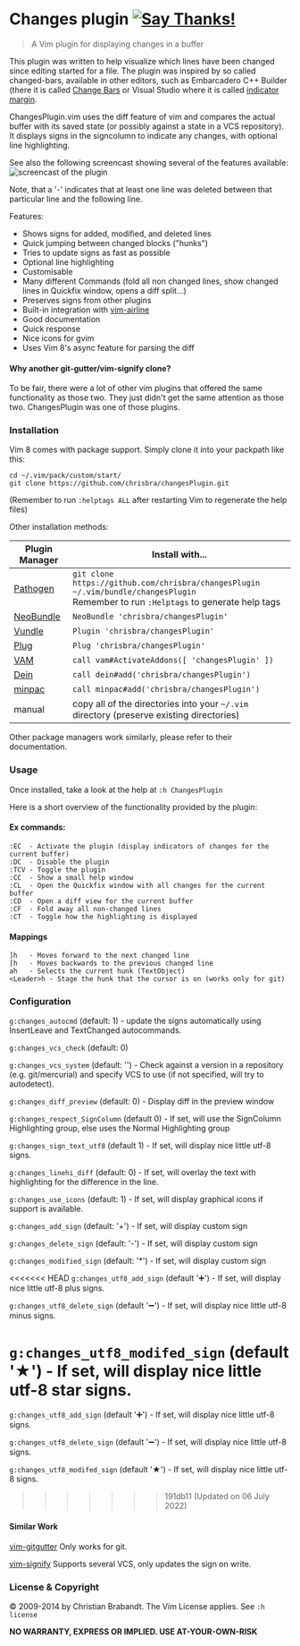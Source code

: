 # Changes plugin [![Say Thanks!](https://img.shields.io/badge/Say%20Thanks-!-1EAEDB.svg)](https://saythanks.io/to/cb%40256bit.org)
> A Vim plugin for displaying changes in a buffer

This plugin was written to help visualize which lines have been changed since
editing started for a file. The plugin was inspired by so called changed-bars,
available in other editors, such as Embarcadero C++ Builder (there it is
called [Change Bars](http://edn.embarcadero.com/article/33453#6PersonalDeveloperProductivity)
or Visual Studio where it is called [indicator margin](http://blog.eveningcreek.com/?p=151).

ChangesPlugin.vim uses the diff feature of vim and compares the actual
buffer with its saved state (or possibly against a state in a VCS repository).
It displays signs in the signcolumn to indicate any changes, with optional line highlighting.

See also the following screencast showing several of the features available:
![screencast of the plugin](screencast.gif "Screencast")

Note, that a '-' indicates that at least one line was deleted between that
particular line and the following line.

Features:
* Shows signs for added, modified, and deleted lines
* Quick jumping between changed blocks ("hunks")
* Tries to update signs as fast as possible
* Optional line highlighting
* Customisable
* Many different Commands (fold all non changed lines, show changed lines in Quickfix window, opens a diff split...)
* Preserves signs from other plugins
* Built-in integration with [vim-airline](https://github.com/vim-airline/vim-airline/)
* Good documentation
* Quick response
* Nice icons for gvim
* Uses Vim 8's async feature for parsing the diff

#### Why another git-gutter/vim-signify clone?
To be fair, there were a lot of other vim plugins that offered the same functionality as those two. They just didn't get the same attention as those two. ChangesPlugin was one of those plugins.

### Installation
Vim 8 comes with package support. Simply clone it into your packpath like this:
```
cd ~/.vim/pack/custom/start/
git clone https://github.com/chrisbra/changesPlugin.git
```
(Remember to run `:helptags ALL` after restarting Vim to regenerate the help files)

Other installation methods:

| Plugin Manager | Install with... |
| ------------- | ------------- |
| [Pathogen][1] | `git clone https://github.com/chrisbra/changesPlugin ~/.vim/bundle/changesPlugin`<br/>Remember to run `:Helptags` to generate help tags |
| [NeoBundle][2] | `NeoBundle 'chrisbra/changesPlugin'` |
| [Vundle][3] | `Plugin 'chrisbra/changesPlugin'` |
| [Plug][4] | `Plug 'chrisbra/changesPlugin'` |
| [VAM][5] | `call vam#ActivateAddons([ 'changesPlugin' ])` |
| [Dein][6] | `call dein#add('chrisbra/changesPlugin')` |
| [minpac][7] | `call minpac#add('chrisbra/changesPlugin')` |
| manual | copy all of the directories into your `~/.vim` directory (preserve existing directories)|

Other package managers work similarly, please refer to their documentation.

### Usage
Once installed, take a look at the help at `:h ChangesPlugin`

Here is a short overview of the functionality provided by the plugin:
#### Ex commands:
    :EC  - Activate the plugin (display indicators of changes for the current buffer)
    :DC  - Disable the plugin
    :TCV - Toggle the plugin
    :CC  - Show a small help window
    :CL  - Open the Quickfix window with all changes for the current buffer
    :CD  - Open a diff view for the current buffer
    :CF  - Fold away all non-changed lines
    :CT  - Toggle how the highlighting is displayed
#### Mappings
    ]h   - Moves forward to the next changed line
    [h   - Moves backwards to the previous changed line
    ah   - Selects the current hunk (TextObject)
    <Leader>h - Stage the hunk that the cursor is on (works only for git)

### Configuration

`g:changes_autocmd` (default: 1) - update the signs automatically using InsertLeave and TextChanged autocommands.

`g:changes_vcs_check` (default: 0)

`g:changes_vcs_system` (default: '') - Check against a version in a repository (e.g. git/mercurial) and specify VCS to use (if not specified, will try to autodetect).

`g:changes_diff_preview` (default: 0) - Display diff in the preview window

`g:changes_respect_SignColumn` (default 0) - If set, will use the SignColumn Highlighting group, else uses the Normal Highlighting group

`g:changes_sign_text_utf8` (default 1) - If set, will display nice little utf-8 signs.

`g:changes_linehi_diff` (default: 0) - If set, will overlay the text with highlighting for the difference in the line.

`g:changes_use_icons` (default: 1) - If set, will display graphical icons if support is available.

`g:changes_add_sign` (default: '+') - If set, will display custom sign

`g:changes_delete_sign` (default: '-') - If set, will display custom sign

`g:changes_modified_sign` (default: '*') - If set, will display custom sign

<<<<<<< HEAD
`g:changes_utf8_add_sign` (default '➕') - If set, will display nice little utf-8 plus signs.

`g:changes_utf8_delete_sign` (default '➖') - If set, will display nice little utf-8 minus signs.

`g:changes_utf8_modifed_sign` (default '★') - If set, will display nice little utf-8 star signs.
=======
`g:changes_utf8_add_sign` (default '➕') - If set, will display nice little utf-8 signs.

`g:changes_utf8_delete_sign` (default '➖') - If set, will display nice little utf-8 signs.

`g:changes_utf8_modifed_sign` (default '★') - If set, will display nice little utf-8 signs.
>>>>>>> 191db11 (Updated on 06 July 2022)

#### Similar Work
[vim-gitgutter](https://github.com/airblade/vim-gitgutter)
Only works for git.

[vim-signify](https://github.com/mhinz/vim-signify/)
Supports several VCS, only updates the sign on write.

### License & Copyright

© 2009-2014 by Christian Brabandt. The Vim License applies. See `:h license`

__NO WARRANTY, EXPRESS OR IMPLIED.  USE AT-YOUR-OWN-RISK__

[1]: https://github.com/tpope/vim-pathogen
[2]: https://github.com/Shougo/neobundle.vim
[3]: https://github.com/VundleVim/Vundle.vim
[4]: https://github.com/junegunn/vim-plug
[5]: https://github.com/MarcWeber/vim-addon-manager
[6]: https://github.com/Shougo/dein.vim
[7]: https://github.com/k-takata/minpac/
